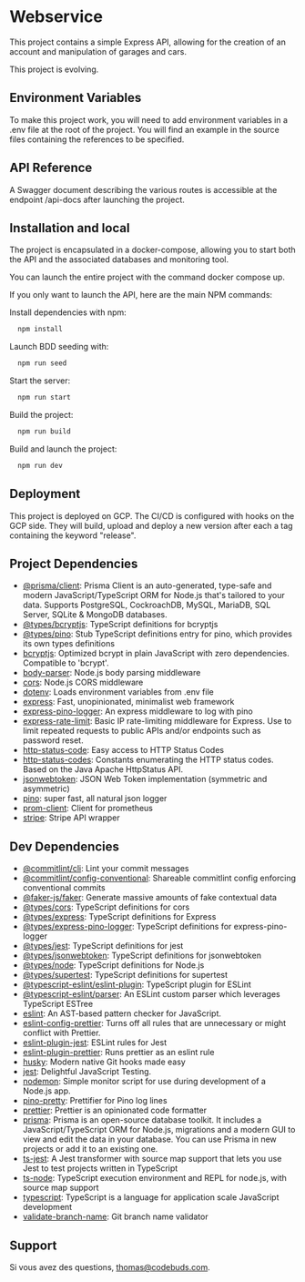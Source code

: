 # Webservice

This project contains a simple Express API, allowing for the creation of an account and manipulation of garages and cars.

This project is evolving.

## Environment Variables

To make this project work, you will need to add environment variables in a .env file at the root of the project. You will find an example in the source files containing the references to be specified.

## API Reference

A Swagger document describing the various routes is accessible at the endpoint /api-docs after launching the project.

## Installation and local

The project is encapsulated in a docker-compose, allowing you to start both the API and the associated databases and monitoring tool.

You can launch the entire project with the command docker compose up.

If you only want to launch the API, here are the main NPM commands:

Install dependencies with npm:

```bash
  npm install
```

Launch BDD seeding with:

```bash
  npm run seed
```

Start the server:

```bash
  npm run start
```

Build the project:

```bash
  npm run build
```

Build and launch the project:

```bash
  npm run dev
```

## Deployment

This project is deployed on GCP. The CI/CD is configured with hooks on the GCP side. They will build, upload and deploy a new version after each a tag containing the keyword "release".

## Project Dependencies

- [@prisma/client](https://ghub.io/@prisma/client): Prisma Client is an auto-generated, type-safe and modern JavaScript/TypeScript ORM for Node.js that&#39;s tailored to your data. Supports PostgreSQL, CockroachDB, MySQL, MariaDB, SQL Server, SQLite &amp; MongoDB databases.
- [@types/bcryptjs](https://ghub.io/@types/bcryptjs): TypeScript definitions for bcryptjs
- [@types/pino](https://ghub.io/@types/pino): Stub TypeScript definitions entry for pino, which provides its own types definitions
- [bcryptjs](https://ghub.io/bcryptjs): Optimized bcrypt in plain JavaScript with zero dependencies. Compatible to &#39;bcrypt&#39;.
- [body-parser](https://ghub.io/body-parser): Node.js body parsing middleware
- [cors](https://ghub.io/cors): Node.js CORS middleware
- [dotenv](https://ghub.io/dotenv): Loads environment variables from .env file
- [express](https://ghub.io/express): Fast, unopinionated, minimalist web framework
- [express-pino-logger](https://ghub.io/express-pino-logger): An express middleware to log with pino
- [express-rate-limit](https://ghub.io/express-rate-limit): Basic IP rate-limiting middleware for Express. Use to limit repeated requests to public APIs and/or endpoints such as password reset.
- [http-status-code](https://ghub.io/http-status-code): Easy access to HTTP Status Codes
- [http-status-codes](https://ghub.io/http-status-codes): Constants enumerating the HTTP status codes. Based on the Java Apache HttpStatus API.
- [jsonwebtoken](https://ghub.io/jsonwebtoken): JSON Web Token implementation (symmetric and asymmetric)
- [pino](https://ghub.io/pino): super fast, all natural json logger
- [prom-client](https://ghub.io/prom-client): Client for prometheus
- [stripe](https://ghub.io/stripe): Stripe API wrapper

## Dev Dependencies

- [@commitlint/cli](https://ghub.io/@commitlint/cli): Lint your commit messages
- [@commitlint/config-conventional](https://ghub.io/@commitlint/config-conventional): Shareable commitlint config enforcing conventional commits
- [@faker-js/faker](https://ghub.io/@faker-js/faker): Generate massive amounts of fake contextual data
- [@types/cors](https://ghub.io/@types/cors): TypeScript definitions for cors
- [@types/express](https://ghub.io/@types/express): TypeScript definitions for Express
- [@types/express-pino-logger](https://ghub.io/@types/express-pino-logger): TypeScript definitions for express-pino-logger
- [@types/jest](https://ghub.io/@types/jest): TypeScript definitions for jest
- [@types/jsonwebtoken](https://ghub.io/@types/jsonwebtoken): TypeScript definitions for jsonwebtoken
- [@types/node](https://ghub.io/@types/node): TypeScript definitions for Node.js
- [@types/supertest](https://ghub.io/@types/supertest): TypeScript definitions for supertest
- [@typescript-eslint/eslint-plugin](https://ghub.io/@typescript-eslint/eslint-plugin): TypeScript plugin for ESLint
- [@typescript-eslint/parser](https://ghub.io/@typescript-eslint/parser): An ESLint custom parser which leverages TypeScript ESTree
- [eslint](https://ghub.io/eslint): An AST-based pattern checker for JavaScript.
- [eslint-config-prettier](https://ghub.io/eslint-config-prettier): Turns off all rules that are unnecessary or might conflict with Prettier.
- [eslint-plugin-jest](https://ghub.io/eslint-plugin-jest): ESLint rules for Jest
- [eslint-plugin-prettier](https://ghub.io/eslint-plugin-prettier): Runs prettier as an eslint rule
- [husky](https://ghub.io/husky): Modern native Git hooks made easy
- [jest](https://ghub.io/jest): Delightful JavaScript Testing.
- [nodemon](https://ghub.io/nodemon): Simple monitor script for use during development of a Node.js app.
- [pino-pretty](https://ghub.io/pino-pretty): Prettifier for Pino log lines
- [prettier](https://ghub.io/prettier): Prettier is an opinionated code formatter
- [prisma](https://ghub.io/prisma): Prisma is an open-source database toolkit. It includes a JavaScript/TypeScript ORM for Node.js, migrations and a modern GUI to view and edit the data in your database. You can use Prisma in new projects or add it to an existing one.
- [ts-jest](https://ghub.io/ts-jest): A Jest transformer with source map support that lets you use Jest to test projects written in TypeScript
- [ts-node](https://ghub.io/ts-node): TypeScript execution environment and REPL for node.js, with source map support
- [typescript](https://ghub.io/typescript): TypeScript is a language for application scale JavaScript development
- [validate-branch-name](https://ghub.io/validate-branch-name): Git branch name validator

## Support

Si vous avez des questions, thomas@codebuds.com.
